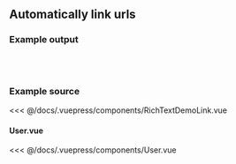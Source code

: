 ## Automatically link urls 

### Example output

<br />
<RichTextDemoLink />
<br />

### Example source
<<< @/docs/.vuepress/components/RichTextDemoLink.vue

#### User.vue
<<< @/docs/.vuepress/components/User.vue
